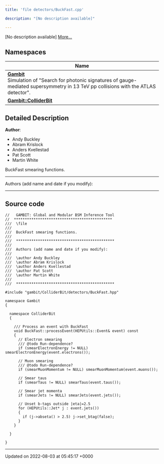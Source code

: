 ```yaml
---
title: 'file detectors/BuckFast.cpp'

description: "[No description available]"

---
```







[No description available] [More...](#detailed-description)

## Namespaces

| Name           |
| -------------- |
| **[Gambit](/documentation/code/colliderbit/namespaces/namespacegambit/)** <br>Simulation of "Search for photonic signatures of gauge-mediated supersymmetry in 13 TeV pp collisions with the ATLAS detector".  |
| **[Gambit::ColliderBit](/documentation/code/colliderbit/namespaces/namespacegambit_1_1colliderbit/)**  |

## Detailed Description


**Author**: 

  * Andy Buckley 
  * Abram Krislock 
  * Anders Kvellestad 
  * Pat Scott 
  * Martin White


BuckFast smearing functions.



------------------

Authors (add name and date if you modify):



------------------




## Source code

```
//   GAMBIT: Global and Modular BSM Inference Tool
//  *********************************************
///  \file
///
///  BuckFast smearing functions.
///
///  *********************************************
///
///  Authors (add name and date if you modify):
///
///  \author Andy Buckley
///  \author Abram Krislock
///  \author Anders Kvellestad
///  \author Pat Scott
///  \author Martin White
///
///  *********************************************

#include "gambit/ColliderBit/detectors/BuckFast.hpp"

namespace Gambit
{

  namespace ColliderBit
  {

    /// Process an event with BuckFast
    void BuckFast::processEvent(HEPUtils::Event& event) const
    {
      // Electron smearing
      /// @todo Run-dependence?
      if (smearElectronEnergy != NULL) smearElectronEnergy(event.electrons());

      // Muon smearing
      /// @todo Run-dependence?
      if (smearMuonMomentum != NULL) smearMuonMomentum(event.muons());

      // Smear taus
      if (smearTaus != NULL) smearTaus(event.taus());

      // Smear jet momenta
      if (smearJets != NULL) smearJets(event.jets());

      // Unset b-tags outside |eta|=2.5
      for (HEPUtils::Jet* j : event.jets())
      {
        if (j->abseta() > 2.5) j->set_btag(false);
      }
    }

  }

}
```


-------------------------------

Updated on 2022-08-03 at 05:45:17 +0000
